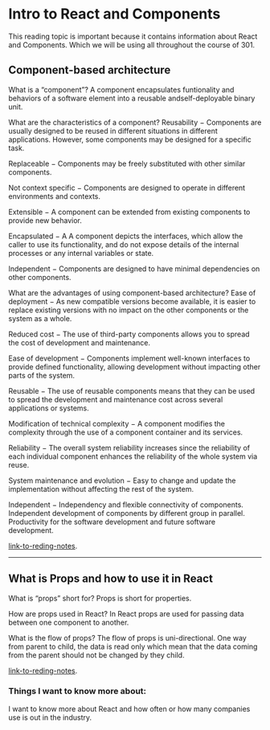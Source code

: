 # Intro to React and Components

This reading topic is important because it contains information about React and Components. Which we will be using all throughout the course of 301.

## Component-based architecture

What is a “component”? A component encapsulates funtionality and behaviors of a software element into a reusable andself-deployable binary unit.

What are the characteristics of a component?
Reusability − Components are usually designed to be reused in different situations in different applications. However, some components may be designed for a specific task.

Replaceable − Components may be freely substituted with other similar components.

Not context specific − Components are designed to operate in different environments and contexts.

Extensible − A component can be extended from existing components to provide new behavior.

Encapsulated − A A component depicts the interfaces, which allow the caller to use its functionality, and do not expose details of the internal processes or any internal variables or state.

Independent − Components are designed to have minimal dependencies on other components.

What are the advantages of using component-based architecture?
Ease of deployment − As new compatible versions become available, it is easier to replace existing versions with no impact on the other components or the system as a whole.

Reduced cost − The use of third-party components allows you to spread the cost of development and maintenance.

Ease of development − Components implement well-known interfaces to provide defined functionality, allowing development without impacting other parts of the system.

Reusable − The use of reusable components means that they can be used to spread the development and maintenance cost across several applications or systems.

Modification of technical complexity − A component modifies the complexity through the use of a component container and its services.

Reliability − The overall system reliability increases since the reliability of each individual component enhances the reliability of the whole system via reuse.

System maintenance and evolution − Easy to change and update the implementation without affecting the rest of the system.

Independent − Independency and flexible connectivity of components. Independent development of components by different group in parallel. Productivity for the software development and future software development.

[link-to-reding-notes](https://www.tutorialspoint.com/software_architecture_design/component_based_architecture.htm).

********************************************************************************************************************

## What is Props and how to use it in React

What is “props” short for?
Props is short for properties.

How are props used in React? 
In React props are used for passing data between one component to another.

What is the flow of props?
The flow of props is uni-directional. One way from parent to child, the data is read only which mean that the data coming from the parent should not be changed by they child.

[link-to-reding-notes](https://itnext.io/what-is-props-and-how-to-use-it-in-react-da307f500da0).

### Things I want to know more about: 

I want to know more about React and how often or how many companies use is out in the industry.

